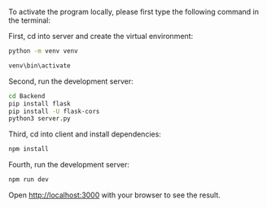 To activate the program locally, please first type the following command in the terminal:

First, cd into server and create the virtual environment:

```bash
python -m venv venv

venv\bin\activate
```
Second, run the development server:

```bash
cd Backend
pip install flask
pip install -U flask-cors
python3 server.py
```
Third, cd into client and install dependencies:

```bash
npm install
```

Fourth, run the development server:

```bash
npm run dev
```

Open [http://localhost:3000](http://localhost:3000) with your browser to see the result.

